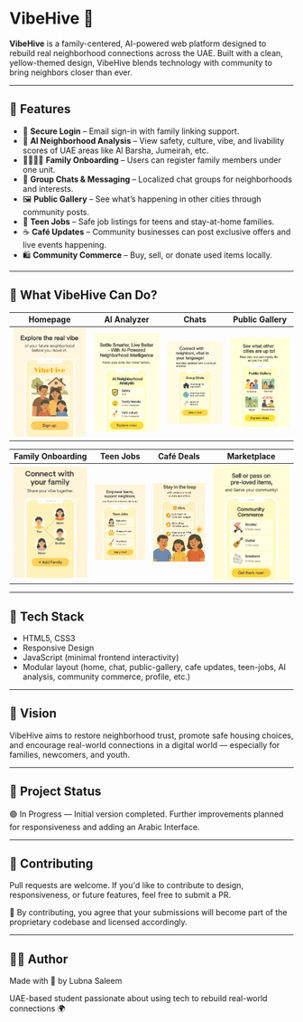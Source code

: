 # VibeHive 🌟

**VibeHive** is a family-centered, AI-powered web platform designed to rebuild real neighborhood connections across the UAE. Built with a clean, yellow-themed design, VibeHive blends technology with community to bring neighbors closer than ever.

---

## 🏡 Features

- 🔐 **Secure Login** – Email sign-in with family linking support.
- 🧭 **AI Neighborhood Analysis** – View safety, culture, vibe, and livability scores of UAE areas like Al Barsha, Jumeirah, etc.
- 👨‍👩‍👧‍👦 **Family Onboarding** – Users can register family members under one unit.
- 💬 **Group Chats & Messaging** – Localized chat groups for neighborhoods and interests.
- 🖼️ **Public Gallery** – See what’s happening in other cities through community posts.
- 🎒 **Teen Jobs** – Safe job listings for teens and stay-at-home families.
- ☕ **Café Updates** – Community businesses can post exclusive offers and live events happening.
- 🛍️ **Community Commerce** – Buy, sell, or donate used items locally.

---

## 📸 What VibeHive Can Do?

| Homepage | AI Analyzer | Chats | Public Gallery |
|----------|-------------|-------|----------------|
| ![Home](assets/screen1.jpg) | ![Analyzer](assets/screen2.jpg) | ![Chat](assets/screen3.jpg) | ![Gallery](assets/screen4.jpg) |

| Family Onboarding | Teen Jobs | Café Deals | Marketplace |
|-------------------|-----------|------------|-------------|
| ![Family](assets/screen5.jpg) | ![Jobs](assets/screen6.jpg) | ![Cafe](assets/screen7.jpg) | ![Market](assets/screen8.jpg) |

---

## 📱 Tech Stack

- HTML5, CSS3
- Responsive Design
- JavaScript (minimal frontend interactivity)
- Modular layout (home, chat, public-gallery, cafe updates, teen-jobs, AI analysis, community commerce, profile, etc.)

---

## 🎯 Vision

VibeHive aims to restore neighborhood trust, promote safe housing choices, and encourage real-world connections in a digital world — especially for families, newcomers, and youth.

---

## 📌 Project Status

🟢 In Progress — Initial version completed. Further improvements planned for responsiveness and adding an Arabic Interface.

---

## 🤝 Contributing

Pull requests are welcome. If you'd like to contribute to design, responsiveness, or future features, feel free to submit a PR.

📌 By contributing, you agree that your submissions will become part of the proprietary codebase and licensed accordingly.

---

## 🧑‍💻 Author

Made with 💛 by Lubna Saleem

UAE-based student passionate about using tech to rebuild real-world connections 🌍
